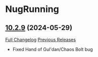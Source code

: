 # NugRunning

## [10.2.9](https://github.com/rgd87/NugRunning/tree/10.2.9) (2024-05-29)
[Full Changelog](https://github.com/rgd87/NugRunning/compare/10.2.8...10.2.9) [Previous Releases](https://github.com/rgd87/NugRunning/releases)

- Fixed Hand of Gul'dan/Chaos Bolt bug  
